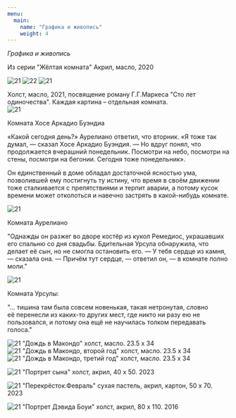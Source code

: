 ```yaml
---
menu:
  main:
    name: "Графика и живопись"
    weight: 4
---
```

*Графика и живопись*

Из серии "Жёлтая комната" 
Акрил, масло, 2020

![21](21_1.png)
![22](21_2.png)
![21](21_3.png)

Холст, масло, 2021, посвящение роману Г.Г.Маркеса "Сто лет одиночества". Каждая картина – отдельная комната.  
![21](100_1.png) 

Комната Хосе Аркадио Буэндиа

«Какой сегодня день?» Аурелиано ответил, что вторник. «Я тоже так думал, — сказал Хосе Аркадио Буэндия. — Но вдруг понял, что продолжается вчерашний понедельник. Посмотри на небо, посмотри на стены, посмотри на бегонии. Сегодня тоже понедельник».

Он единственный в доме обладал достаточной ясностью ума, позволившей ему постигнуть ту истину, что время в своём движении тоже сталкивается с препятствиями и терпит аварии, а потому кусок времени может отколоться и навечно застрять в какой-нибудь комнате.

![21](100_2.png) 

Комната Аурелиано

 "Однажды он разжег во дворе костёр из кукол Ремедиос, украшавших его спальню со дня свадьбы. Бдительная Урсула обнаружила, что делает её сын, но не смогла остановить его. 
— У тебя сердце из камня, — сказала она. 
— Причём тут сердце, — ответил он, — в комнате полно моли."

![21](100_3.png) 

Комната Урсулы:

"... тишина там была совсем новенькая, такая нетронутая, словно её перенесли из каких-то других мест, где никто ни разу ею не пользовался, и потому она ещё не научилась толком передавать голоса."

![21](100_4.png)
"Дождь в Макондо" холст, масло. 23.5 x 34  
![21](100_6.png)
"Дождь в Макондо, второй год" холст, масло. 23.5 x 34  
![21](100_5.png)
"Дождь в Макондо, третий год" холст, масло. 23.5 x 34  


![21](port.png) 
"Портрет сына" холст, акрил, 40 х 50. 2023 

![21](CR.png) 
"Перекрёсток.Февраль" сухая пастель, акрил, картон, 50 х 70. 2023  

![21](DB.png) 
"Портрет Дэвида Боуи" холст, акрил, 80 х 110. 2016 
